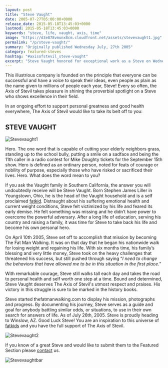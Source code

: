 ```yaml
---
layout: post
title: "Steve Vaught"
date: 2005-07-27T05:00:00+0000
release_date: 2015-05-18T13:45:03+0000
lastmod: 2015-05-18T13:45:03+0000
keywords: "steve, life, vaught, axis, time"
image: "https://d3e878vmunx8cm.cloudfront.net/assets/stevevaught1.jpg"
permalink: "/p/steve-vaught/"
summary: "Originally published Wednesday July, 27th 2005"
category: featured-steves
hashtag: "#axisofstevil_steve-vaught"
excerpt: "Steve Vaught honored for exceptional work as a Steve on Wednesday July, 27th 2005"
---
```


[id_1]: https://d3e878vmunx8cm.cloudfront.net/assets/stevevaught1.jpg "Stevevaught1"[id_2]: https://d3e878vmunx8cm.cloudfront.net/assets/stevevaught2.jpg "Stevevaught2"[id_3]: https://d3e878vmunx8cm.cloudfront.net/assets/stevevaughtmural.jpg "Stevevaughtbar"
This illustrious company is founded on the principle that everyone can be successful and have a voice to speak their ideas, even people as plain as the name given to millions of people each year, Steve! Every so often, the Axis of Stevil takes pleasure in shining the proverbial spotlight on a Steve who shows excellence in their field.

In an ongoing effort to support personal greatness and good health everywhere, The Axis of Stevil would like to take its belt off to you:

## STEVE VAUGHT ##

![Stevevaught1][id_1]

Hero. The one word that is capable of cutting your elderly neighbors grass, standing up to the school bully, putting a smile on a sadface and being the 11th caller in a radio contest for Mike Doughty tickets for the September 15th show. Hero is defined as an ordinary person, noted for feats of courage or nobility of purpose, especially those who have risked or sacrificed their lives. Hero. What does the word mean to you?

If you ask the Vaught family in Southern California, the answer you will undoubtedly receive will be Steve Vaught. Born Stephen James Liller in Youngstown, Ohio, he is the head of the Vaught household and is a self proclaimed [fatkid](/p/fatkid "fatkid"). Distraught about his suffering emotional health and current weight conditions, Steve felt victimized by his life and feared its early demise. He felt something was missing and he didn’t have power to overcome the powerful adversary. After a long life of education, serving his country and raising a family, it was time for Steve to take back his life and become his own personal hero.

On April 10th 2005, Steve set off to accomplish that mission by becoming The Fat Man Walking. It was on that day that he began his nationwide walk for losing weight and regaining his life. With six months time, his family’s blessing and very little money, Steve took on the heavy challenges that threatened his success, but still pushed through saying “*I need to change the behaviors that have allowed me to be in this situation in the first place.*”

With remarkable courage, Steve still walks tall each day and takes the road to personal health and self worth one step at a time. Bound and determined, Steve Vaught deserves The Axis of Stevil's utmost respect and praises. His victory in this struggle is sure to be marked in the history books.

Steve started thefatmanwalking.com to display his mission, photographs and progress. By documenting his journey, Steve serves as a guide and goal for anybody battling similar odds, or situations, to use in their own search for answers of life. As of July 26th, 2005. Steve is proudly heading to Winslow, AZ. Good Luck Steve! You are an inspiration to this universe of [fatkids](/p/fatkid "fatkids") and you have the full support of The Axis of Stevil.

![Stevevaught2][id_2]

If you know of a great Steve and would like to submit them to the Featured Section please [contact](/contact) us.

![Stevevaughtbar][id_3]
